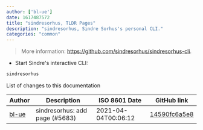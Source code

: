 ```yaml
---
author: ['bl-ue']
date: 1617487572
title: "sindresorhus, TLDR Pages"
description: "sindresorhus, Sindre Sorhus's personal CLI."
categories: "common"
---
```

> More information: <https://github.com/sindresorhus/sindresorhus-cli>.

- Start Sindre's interactive CLI:

```bash
sindresorhus
```
List of changes to this documentation


Author | Description | ISO 8601 Date | GitHub link
------|-----|-----|-----
[bl-ue](mailto:54780737+bl-ue@users.noreply.github.com) | sindresorhus: add page (#5683) | 2021-04-04T00:06:12 | [14590fc6a5e8](https://github.com/tldr-pages/tldr/commit/14590fc6a5e8f692cad073cd8056cddaf17b2483)

